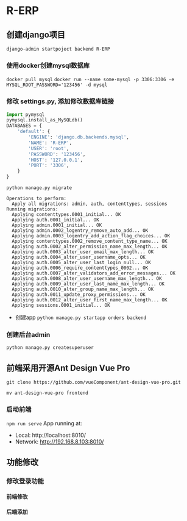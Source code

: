# R-ERP

## 创建django项目

`django-admin startpoject backend R-ERP`
### 使用docker创建mysql数据库
`docker pull mysql`
`docker run --name some-mysql -p 3306:3306 -e MYSQL_ROOT_PASSWORD='123456' -d mysql`
### 修改 settings.py, 添加修改数据库链接
```python
import pymysql
pymysql.install_as_MySQLdb()
DATABASES = {
    'default': {
        'ENGINE': 'django.db.backends.mysql',
        'NAME': 'R-ERP',
        'USER': 'root',
        'PASSWORD': '123456',
        'HOST': '127.0.0.1',
        'PORT': '3306',
    }
}
```
`python manage.py migrate`
```text
Operations to perform:
  Apply all migrations: admin, auth, contenttypes, sessions
Running migrations:
  Applying contenttypes.0001_initial... OK
  Applying auth.0001_initial... OK
  Applying admin.0001_initial... OK
  Applying admin.0002_logentry_remove_auto_add... OK
  Applying admin.0003_logentry_add_action_flag_choices... OK
  Applying contenttypes.0002_remove_content_type_name... OK
  Applying auth.0002_alter_permission_name_max_length... OK
  Applying auth.0003_alter_user_email_max_length... OK
  Applying auth.0004_alter_user_username_opts... OK
  Applying auth.0005_alter_user_last_login_null... OK
  Applying auth.0006_require_contenttypes_0002... OK
  Applying auth.0007_alter_validators_add_error_messages... OK
  Applying auth.0008_alter_user_username_max_length... OK
  Applying auth.0009_alter_user_last_name_max_length... OK
  Applying auth.0010_alter_group_name_max_length... OK
  Applying auth.0011_update_proxy_permissions... OK
  Applying auth.0012_alter_user_first_name_max_length... OK
  Applying sessions.0001_initial... OK
```
* 创建app
`python manage.py startapp orders backend`

### 创建后台admin
`python manage.py createsuperuser`

## 前端采用开源Ant Design Vue Pro
`git clone https://github.com/vueComponent/ant-design-vue-pro.git`

`mv ant-design-vue-pro frontend`

### 启动前端
`npm run serve`
  App running at:
  - Local:   http://localhost:8010/
  - Network: http://192.168.8.103:8010/

## 功能修改
### 修改登录功能
#### 前端修改


#### 后端添加

